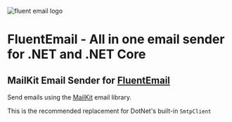 ![fluent email logo](https://raw.githubusercontent.com/lukencode/FluentEmail/master/assets/fluentemail_logo_64x64.png "FluentEmail")

# FluentEmail - All in one email sender for .NET and .NET Core

## MailKit Email Sender for [FluentEmail](https://github.com/jcamp-code/FluentEmail)

Send emails using the [MailKit](https://github.com/jstedfast/MailKit) email library.

This is the recommended replacement for DotNet's built-in `SmtpClient`